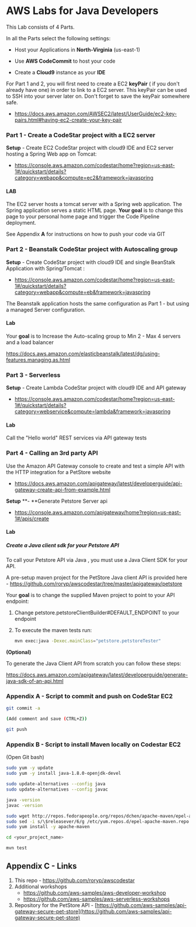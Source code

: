 # AWS Labs for Java Developers

This Lab consists of 4 Parts.

In all the Parts select the following settings:

- Host your Applications in **North-Virginia** (us-east-1) 

- Use **AWS CodeCommit** to host your code

- Create a **Cloud9** instance as your **IDE**

  

For Part 1 and 2, you will first need to create a EC2 **keyPair** ( if you don't already have one) in order to link to a EC2 server. This keyPair can be used to SSH into your server later on. Don't forget to save the keyPair somewhere safe.

- https://docs.aws.amazon.com/AWSEC2/latest/UserGuide/ec2-key-pairs.html#having-ec2-create-your-key-pair



### Part 1 - Create a CodeStar project with a EC2 server

**Setup** - Create EC2 CodeStar project with cloud9 IDE and EC2 server hosting a Spring Web app on Tomcat:

- https://console.aws.amazon.com/codestar/home?region=us-east-1#/quickstart/details?category=webapp&compute=ec2&framework=javaspring

#### LAB

The EC2 server hosts a tomcat server with a Spring web application. The Spring application serves a static HTML page. **Your goal** is to change this page to your personal home page and trigger the Code Pipeline deployment. 

See Appendix **A** for instructions on how to push your code via GIT



### Part 2 - Beanstalk CodeStar project with Autoscaling group

**Setup** - Create CodeStar project with cloud9 IDE and single BeanStalk Application with Spring/Tomcat :

- https://console.aws.amazon.com/codestar/home?region=us-east-1#/quickstart/details?category=webapp&compute=eb&framework=javaspring

The Beanstalk application hosts the same configuration as Part 1 - but using a managed Server configuration. 

#### Lab

Your **goal** is to Increase the Auto-scaling group to Min 2 - Max 4 servers and a load balancer

https://docs.aws.amazon.com/elasticbeanstalk/latest/dg/using-features.managing.as.html 



### Part 3 - Serverless

**Setup** - Create Lambda CodeStar project with cloud9 IDE and API gateway

- https://console.aws.amazon.com/codestar/home?region=us-east-1#/quickstart/details?category=webservice&compute=lambda&framework=javaspring

#### Lab

Call the "Hello world" REST services via API gateway tests



### Part 4 - Calling an 3rd party API 

Use the Amazon API Gateway console to create and test a simple API with the HTTP integration for a PetStore website 

- https://docs.aws.amazon.com/apigateway/latest/developerguide/api-gateway-create-api-from-example.html



**Setup** **- **Generate Petstore Server api

- https://console.aws.amazon.com/apigateway/home?region=us-east-1#/apis/create



#### Lab

##### Create a Java client sdk for your Petstore API

To call your Petstore API via Java , you must use a Java Client SDK for your API.

A pre-setup maven project for the PetStore Java client API is provided here - https://github.com/roryp/awscodestar/tree/master/apigateway/petstore

Your **goal** is to change the supplied Maven project to point to your API endpoint:

1. Change petstore.petstoreClientBuilder#DEFAULT_ENDPOINT to your endpoint

2. To execute the maven tests run:

   ```bash
   mvn exec:java -Dexec.mainClass="petstore.petstoreTester"
   ```

   

**(Optional)** 

To generate the Java Client API from scratch you can follow these steps:

https://docs.aws.amazon.com/apigateway/latest/developerguide/generate-java-sdk-of-an-api.html





### Appendix A - Script to commit and push on CodeStar EC2

```bash
git commit -a

(Add comment and save (CTRL+Z))

git push
```



### Appendix B - Script to install Maven locally on Codestar EC2

(Open Git bash)

```bash
sudo yum -y update
sudo yum -y install java-1.8.0-openjdk-devel

sudo update-alternatives --config java
sudo update-alternatives --config javac

java -version
javac -version

sudo wget http://repos.fedorapeople.org/repos/dchen/apache-maven/epel-apache-maven.repo -O /etc/yum.repos.d/epel-apache-maven.repo
sudo sed -i s/\$releasever/6/g /etc/yum.repos.d/epel-apache-maven.repo
sudo yum install -y apache-maven

cd <your_project_name>

mvn test
```



## Appendix C - Links

1. This repo - https://github.com/roryp/awscodestar
2. Additional workshops
   - https://github.com/aws-samples/aws-developer-workshop
   - https://github.com/aws-samples/aws-serverless-workshops
3. Repository for the PetStore API  - [https://github.com/aws-samples/api-gateway-secure-pet-store](https://github.com/aws-samples/api-gateway-secure-pet-store)